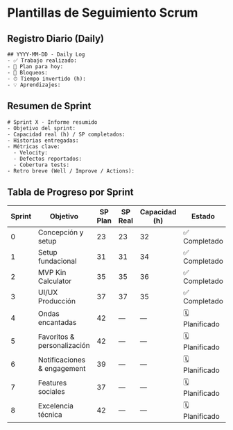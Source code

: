 # Plantillas de Seguimiento Scrum

## Registro Diario (Daily)
```
## YYYY-MM-DD - Daily Log
- ✅ Trabajo realizado:
- 🎯 Plan para hoy:
- 🚧 Bloqueos:
- ⏱ Tiempo invertido (h):
- 💡 Aprendizajes:
```

## Resumen de Sprint
```
# Sprint X · Informe resumido
- Objetivo del sprint:
- Capacidad real (h) / SP completados:
- Historias entregadas:
- Métricas clave:
  - Velocity:
  - Defectos reportados:
  - Cobertura tests:
- Retro breve (Well / Improve / Actions):
```

## Tabla de Progreso por Sprint
| Sprint | Objetivo | SP Plan | SP Real | Capacidad (h) | Estado |
| --- | --- | --- | --- | --- | --- |
| 0 | Concepción y setup | 23 | 23 | 32 | ✅ Completado |
| 1 | Setup fundacional | 31 | 31 | 34 | ✅ Completado |
| 2 | MVP Kin Calculator | 35 | 35 | 36 | ✅ Completado |
| 3 | UI/UX Producción | 37 | 37 | 35 | ✅ Completado |
| 4 | Ondas encantadas | 42 | — | — | 🗓 Planificado |
| 5 | Favoritos & personalización | 42 | — | — | 🗓 Planificado |
| 6 | Notificaciones & engagement | 39 | — | — | 🗓 Planificado |
| 7 | Features sociales | 37 | — | — | 🗓 Planificado |
| 8 | Excelencia técnica | 42 | — | — | 🗓 Planificado |
